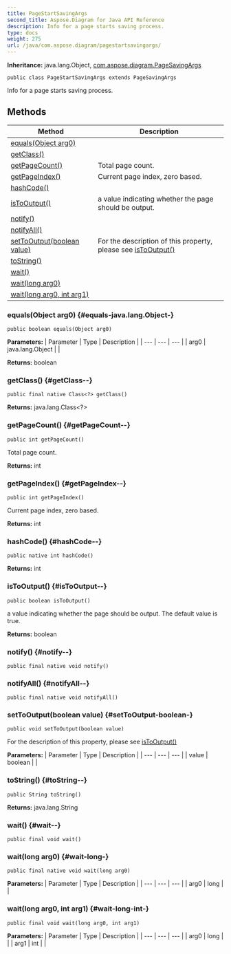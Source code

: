 ```yaml
---
title: PageStartSavingArgs
second_title: Aspose.Diagram for Java API Reference
description: Info for a page starts saving process.
type: docs
weight: 275
url: /java/com.aspose.diagram/pagestartsavingargs/
---
```


**Inheritance:**
java.lang.Object, [com.aspose.diagram.PageSavingArgs](../../com.aspose.diagram/pagesavingargs)
```
public class PageStartSavingArgs extends PageSavingArgs
```

Info for a page starts saving process.
## Methods

| Method | Description |
| --- | --- |
| [equals(Object arg0)](#equals-java.lang.Object-) |  |
| [getClass()](#getClass--) |  |
| [getPageCount()](#getPageCount--) | Total page count. |
| [getPageIndex()](#getPageIndex--) | Current page index, zero based. |
| [hashCode()](#hashCode--) |  |
| [isToOutput()](#isToOutput--) | a value indicating whether the page should be output. |
| [notify()](#notify--) |  |
| [notifyAll()](#notifyAll--) |  |
| [setToOutput(boolean value)](#setToOutput-boolean-) | For the description of this property, please see [isToOutput()](../../com.aspose.diagram/pagestartsavingargs\#isToOutput--) |
| [toString()](#toString--) |  |
| [wait()](#wait--) |  |
| [wait(long arg0)](#wait-long-) |  |
| [wait(long arg0, int arg1)](#wait-long-int-) |  |
### equals(Object arg0) {#equals-java.lang.Object-}
```
public boolean equals(Object arg0)
```




**Parameters:**
| Parameter | Type | Description |
| --- | --- | --- |
| arg0 | java.lang.Object |  |

**Returns:**
boolean
### getClass() {#getClass--}
```
public final native Class<?> getClass()
```




**Returns:**
java.lang.Class<?>
### getPageCount() {#getPageCount--}
```
public int getPageCount()
```


Total page count.

**Returns:**
int
### getPageIndex() {#getPageIndex--}
```
public int getPageIndex()
```


Current page index, zero based.

**Returns:**
int
### hashCode() {#hashCode--}
```
public native int hashCode()
```




**Returns:**
int
### isToOutput() {#isToOutput--}
```
public boolean isToOutput()
```


a value indicating whether the page should be output. The default value is true.

**Returns:**
boolean
### notify() {#notify--}
```
public final native void notify()
```




### notifyAll() {#notifyAll--}
```
public final native void notifyAll()
```




### setToOutput(boolean value) {#setToOutput-boolean-}
```
public void setToOutput(boolean value)
```


For the description of this property, please see [isToOutput()](../../com.aspose.diagram/pagestartsavingargs\#isToOutput--)

**Parameters:**
| Parameter | Type | Description |
| --- | --- | --- |
| value | boolean |  |

### toString() {#toString--}
```
public String toString()
```




**Returns:**
java.lang.String
### wait() {#wait--}
```
public final void wait()
```




### wait(long arg0) {#wait-long-}
```
public final native void wait(long arg0)
```




**Parameters:**
| Parameter | Type | Description |
| --- | --- | --- |
| arg0 | long |  |

### wait(long arg0, int arg1) {#wait-long-int-}
```
public final void wait(long arg0, int arg1)
```




**Parameters:**
| Parameter | Type | Description |
| --- | --- | --- |
| arg0 | long |  |
| arg1 | int |  |

